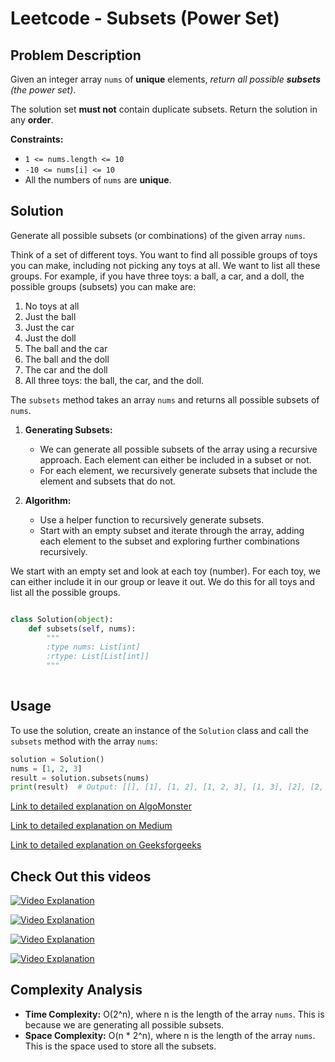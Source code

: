 # Leetcode - Subsets (Power Set)

## Problem Description

Given an integer array `nums` of **unique** elements, *return all possible **subsets** (the power set)*.

The solution set **must not** contain duplicate subsets. Return the solution in any **order**.

**Constraints:**
- `1 <= nums.length <= 10`
- `-10 <= nums[i] <= 10`
- All the numbers of `nums` are **unique**.

## Solution

Generate all possible subsets (or combinations) of the given array `nums`.


Think of a set of different toys. You want to find all possible groups of toys you can make, including not picking any toys at all. We want to list all these groups. For example, if you have three toys: a ball, a car, and a doll, the possible groups (subsets) you can make are: 
1. No toys at all
2. Just the ball
3. Just the car
4. Just the doll
5. The ball and the car
6. The ball and the doll
7. The car and the doll
8. All three toys: the ball, the car, and the doll.


The `subsets` method takes an array `nums` and returns all possible subsets of `nums`.

1. **Generating Subsets:**
   - We can generate all possible subsets of the array using a recursive approach. Each element can either be included in a subset or not.
   - For each element, we recursively generate subsets that include the element and subsets that do not.

2. **Algorithm:**
   - Use a helper function to recursively generate subsets.
   - Start with an empty subset and iterate through the array, adding each element to the subset and exploring further combinations recursively.


We start with an empty set and look at each toy (number). For each toy, we can either include it in our group or leave it out. We do this for all toys and list all the possible groups.

```python

class Solution(object):
    def subsets(self, nums):
        """
        :type nums: List[int]
        :rtype: List[List[int]]
        """
        
```

## Usage

To use the solution, create an instance of the `Solution` class and call the `subsets` method with the array `nums`:

```python
solution = Solution()
nums = [1, 2, 3]
result = solution.subsets(nums)
print(result)  # Output: [[], [1], [1, 2], [1, 2, 3], [1, 3], [2], [2, 3], [3]]
```


[Link to detailed explanation on AlgoMonster](https://algo.monster/liteproblems/78)

[Link to detailed explanation on Medium](https://medium.com/@qklu/leetcode-78-subsets-5a79d7c271cb)

[Link to detailed explanation on Geeksforgeeks](https://www.geeksforgeeks.org/backtracking-to-find-all-subsets/?ref=gcse)


## Check Out this videos

[![Video Explanation](https://img.youtube.com/vi/REOH22Xwdkk/mqdefault.jpg)](https://youtu.be/REOH22Xwdkk)

[![Video Explanation](https://img.youtube.com/vi/UP3dOYJa05s/mqdefault.jpg)](https://youtu.be/UP3dOYJa05s)

[![Video Explanation](https://img.youtube.com/vi/3tpjp5h3M6Y/mqdefault.jpg)](https://youtu.be/3tpjp5h3M6Y)

[![Video Explanation](https://img.youtube.com/vi/h4zNvA4lbtc/mqdefault.jpg)](https://youtu.be/h4zNvA4lbtc)



## Complexity Analysis

- **Time Complexity:** O(2^n), where n is the length of the array `nums`. This is because we are generating all possible subsets.
- **Space Complexity:** O(n * 2^n), where n is the length of the array `nums`. This is the space used to store all the subsets.